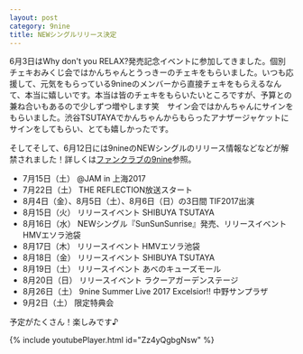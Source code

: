 ```yaml
---
layout: post
category: 9nine
title: NEWシングルリリース決定
---
```

6月3日はWhy don't you RELAX?発売記念イベントに参加してきました。個別チェキおみくじ会ではかんちゃんとうっきーのチェキをもらいました。いつも応援して、元気をもらっている9nineのメンバーから直接チェキをもらえるなんて、本当に嬉しいです。本当は皆のチェキをもらいたいところですが、予算との兼ね合いもあるので少しずつ増やします笑　サイン会ではかんちゃんにサインをもらいました。渋谷TSUTAYAでかんちゃんからもらったアナザージャケットにサインをしてもらい、とても嬉しかったです。

そしてそして、6月12日には9nineのNEWシングルのリリース情報などなどが解禁されました！詳しくは[ファンクラブの9nine](http://9nine-fan.lespros.co.jp/news/detail/12375)参照。

* 7月15日（土） @JAM in 上海2017
* 7月22日（土） THE REFLECTION放送スタート
* 8月4日（金）、8月5日（土）、8月6日（日）の3日間 TIF2017出演
* 8月15日（火） リリースイベント SHIBUYA TSUTAYA
* 8月16日（水） NEWシングル『SunSunSunrise』発売、リリースイベント HMVエソラ池袋
* 8月17日（木） リリースイベント HMVエソラ池袋
* 8月18日（金） リリースイベント SHIBUYA TSUTAYA
* 8月19日（土） リリースイベント あべのキューズモール
* 8月20日（日） リリースイベント ラクーアガーデンステージ
* 8月26日（土） 9nine Summer Live 2017 Excelsior!! 中野サンプラザ
* 9月2日（土） 限定特典会

予定がたくさん！楽しみです♪

{% include youtubePlayer.html id="Zz4yQgbgNsw" %}